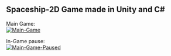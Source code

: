 ## Spaceship-2D Game made in Unity and C#

Main Game:
<br><a href="https://ibb.co/jfJ5dxS"><img src="https://i.ibb.co/c3YvPpj/Main-Game.jpg" alt="Main-Game" border="0"></a></br>

In-Game pause:
<br><a href="https://ibb.co/ryh1yZ7"><img src="https://i.ibb.co/f0WP0C1/Main-Game-Paused.jpg" alt="Main-Game-Paused" border="0"></a><a href="https://ibb.co/jfJ5dxS"></br>
